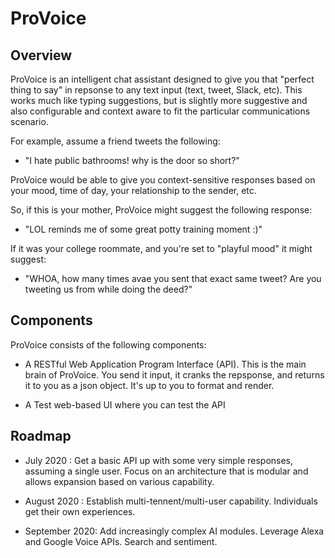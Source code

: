 # ProVoice

## Overview 

ProVoice is an intelligent chat assistant designed to give you that 
"perfect thing to say" in repsonse to any text input  (text, tweet, Slack, etc).
This works much like typing suggestions, but is slightly more suggestive and 
also configurable and context aware to fit the particular communications scenario.

For example, assume a friend  tweets the following:

   * "I hate public bathrooms! why is the door so short?"

ProVoice would be able to give you context-sensitive responses based on your mood, time of day, 
your relationship to the sender, etc.

So, if this is your mother, ProVoice might suggest the following response:

   * "LOL reminds me of some great potty training moment :)"

If it was your college roommate, and you're set to "playful mood" it might suggest:

   * "WHOA, how many times avae you sent that exact same tweet?  Are you tweeting us from while doing the deed?"


## Components

ProVoice consists of the following components:

  * A RESTful Web Application Program Interface (API).   This is the main brain of ProVoice.  You send 
it input, it cranks the repsponse, and returns it to you as a json object.  It's up to you to
    format and render.
    
  * A Test web-based UI where you can test the API 

## Roadmap

   * July 2020 :  Get a basic API up with some very simple responses, assuming a single user.  Focus on an architecture
that is modular and allows expansion based on various capability.
     
   * August 2020 :  Establish multi-tennent/multi-user capability.  Individuals get their own experiences.

   * September 2020:  Add increasingly complex AI modules.  Leverage Alexa and Google Voice APIs.  Search and sentiment.





